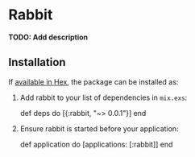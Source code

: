 # Rabbit

**TODO: Add description**

## Installation

If [available in Hex](https://hex.pm/docs/publish), the package can be installed as:

  1. Add rabbit to your list of dependencies in `mix.exs`:

        def deps do
          [{:rabbit, "~> 0.0.1"}]
        end

  2. Ensure rabbit is started before your application:

        def application do
          [applications: [:rabbit]]
        end


